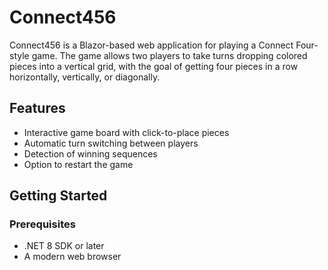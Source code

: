 ﻿# Connect456

Connect456 is a Blazor-based web application for playing a Connect Four-style game. The game allows two players to take turns dropping colored pieces into a vertical grid, with the goal of getting four pieces in a row horizontally, vertically, or diagonally.

## Features

- Interactive game board with click-to-place pieces
- Automatic turn switching between players
- Detection of winning sequences
- Option to restart the game

## Getting Started

### Prerequisites

- .NET 8 SDK or later
- A modern web browser